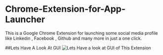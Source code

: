 # Chrome-Extension-for-App-Launcher
This is a Google Chrome Extension for launching some social media  profile  like Linkedin , Facebook , Github  and many more in just a one click.

##Lets Have A Look At GUI
![Lets Have a look at GUI of This Extension](https://github.com/gulamansari57181/Chrome-Extension-for-App-Launcher/blob/master/image/AppLauncher.png)

